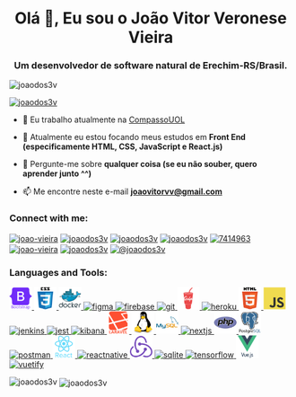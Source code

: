<h1 align="center">Olá 👋, Eu sou o João Vitor Veronese Vieira</h1>
<h3 align="center">Um desenvolvedor de software natural de Erechim-RS/Brasil.</h3>

<p align="left"> <img src="https://komarev.com/ghpvc/?username=joaodos3v&label=Profile%20views&color=0e75b6&style=flat" alt="joaodos3v" /> </p>

<p align="left"> <a href="https://github.com/ryo-ma/github-profile-trophy"><img src="https://github-profile-trophy.vercel.app/?username=joaodos3v" alt="joaodos3v" /></a> </p>

- 🔭 Eu trabalho atualmente na [CompassoUOL](https://compassouol.com/)

- 🌱 Atualmente eu estou focando meus estudos em **Front End (especificamente HTML, CSS, JavaScript e React.js)**

- 💬 Pergunte-me sobre **qualquer coisa (se eu não souber, quero aprender junto ^^)**

- 📫 Me encontre neste e-mail **joaovitorvv@gmail.com**

<h3 align="left">Connect with me:</h3>
<p align="left">
<a href="https://codepen.io/joao-vieira" target="blank"><img align="center" src="https://cdn.jsdelivr.net/npm/simple-icons@3.0.1/icons/codepen.svg" alt="joao-vieira" height="30" width="40" /></a>
<a href="https://dev.to/joaodos3v" target="blank"><img align="center" src="https://cdn.jsdelivr.net/npm/simple-icons@3.0.1/icons/dev-dot-to.svg" alt="joaodos3v" height="30" width="40" /></a>
<a href="https://twitter.com/joaodos3v" target="blank"><img align="center" src="https://cdn.jsdelivr.net/npm/simple-icons@3.0.1/icons/twitter.svg" alt="joaodos3v" height="30" width="40" /></a>
<a href="https://linkedin.com/in/joaodos3v" target="blank"><img align="center" src="https://cdn.jsdelivr.net/npm/simple-icons@3.0.1/icons/linkedin.svg" alt="joaodos3v" height="30" width="40" /></a>
<a href="https://stackoverflow.com/users/7414963" target="blank"><img align="center" src="https://cdn.jsdelivr.net/npm/simple-icons@3.0.1/icons/stackoverflow.svg" alt="7414963" height="30" width="40" /></a>
<a href="https://codesandbox.com/joao-vieira" target="blank"><img align="center" src="https://cdn.jsdelivr.net/npm/simple-icons@3.0.1/icons/codesandbox.svg" alt="joao-vieira" height="30" width="40" /></a>
<a href="https://instagram.com/joaodos3v" target="blank"><img align="center" src="https://cdn.jsdelivr.net/npm/simple-icons@3.0.1/icons/instagram.svg" alt="joaodos3v" height="30" width="40" /></a>
<a href="https://medium.com/@joaodos3v" target="blank"><img align="center" src="https://cdn.jsdelivr.net/npm/simple-icons@3.0.1/icons/medium.svg" alt="@joaodos3v" height="30" width="40" /></a>
</p>

<h3 align="left">Languages and Tools:</h3>
<p align="left"> <a href="https://getbootstrap.com" target="_blank"> <img src="https://raw.githubusercontent.com/devicons/devicon/master/icons/bootstrap/bootstrap-plain-wordmark.svg" alt="bootstrap" width="40" height="40"/> </a> <a href="https://www.w3schools.com/css/" target="_blank"> <img src="https://raw.githubusercontent.com/devicons/devicon/master/icons/css3/css3-original-wordmark.svg" alt="css3" width="40" height="40"/> </a> <a href="https://www.docker.com/" target="_blank"> <img src="https://raw.githubusercontent.com/devicons/devicon/master/icons/docker/docker-original-wordmark.svg" alt="docker" width="40" height="40"/> </a> <a href="https://www.figma.com/" target="_blank"> <img src="https://www.vectorlogo.zone/logos/figma/figma-icon.svg" alt="figma" width="40" height="40"/> </a> <a href="https://firebase.google.com/" target="_blank"> <img src="https://www.vectorlogo.zone/logos/firebase/firebase-icon.svg" alt="firebase" width="40" height="40"/> </a> <a href="https://git-scm.com/" target="_blank"> <img src="https://www.vectorlogo.zone/logos/git-scm/git-scm-icon.svg" alt="git" width="40" height="40"/> </a> <a href="https://gulpjs.com" target="_blank"> <img src="https://raw.githubusercontent.com/devicons/devicon/master/icons/gulp/gulp-plain.svg" alt="gulp" width="40" height="40"/> </a> <a href="https://heroku.com" target="_blank"> <img src="https://www.vectorlogo.zone/logos/heroku/heroku-icon.svg" alt="heroku" width="40" height="40"/> </a> <a href="https://www.w3.org/html/" target="_blank"> <img src="https://raw.githubusercontent.com/devicons/devicon/master/icons/html5/html5-original-wordmark.svg" alt="html5" width="40" height="40"/> </a> <a href="https://developer.mozilla.org/en-US/docs/Web/JavaScript" target="_blank"> <img src="https://raw.githubusercontent.com/devicons/devicon/master/icons/javascript/javascript-original.svg" alt="javascript" width="40" height="40"/> </a> <a href="https://www.jenkins.io" target="_blank"> <img src="https://www.vectorlogo.zone/logos/jenkins/jenkins-icon.svg" alt="jenkins" width="40" height="40"/> </a> <a href="https://jestjs.io" target="_blank"> <img src="https://www.vectorlogo.zone/logos/jestjsio/jestjsio-icon.svg" alt="jest" width="40" height="40"/> </a> <a href="https://www.elastic.co/kibana" target="_blank"> <img src="https://www.vectorlogo.zone/logos/elasticco_kibana/elasticco_kibana-icon.svg" alt="kibana" width="40" height="40"/> </a> <a href="https://laravel.com/" target="_blank"> <img src="https://raw.githubusercontent.com/devicons/devicon/master/icons/laravel/laravel-plain-wordmark.svg" alt="laravel" width="40" height="40"/> </a> <a href="https://www.linux.org/" target="_blank"> <img src="https://raw.githubusercontent.com/devicons/devicon/master/icons/linux/linux-original.svg" alt="linux" width="40" height="40"/> </a> <a href="https://www.mysql.com/" target="_blank"> <img src="https://raw.githubusercontent.com/devicons/devicon/master/icons/mysql/mysql-original-wordmark.svg" alt="mysql" width="40" height="40"/> </a> <a href="https://nextjs.org/" target="_blank"> <img src="https://cdn.worldvectorlogo.com/logos/nextjs-3.svg" alt="nextjs" width="40" height="40"/> </a> <a href="https://www.php.net" target="_blank"> <img src="https://raw.githubusercontent.com/devicons/devicon/master/icons/php/php-original.svg" alt="php" width="40" height="40"/> </a> <a href="https://www.postgresql.org" target="_blank"> <img src="https://raw.githubusercontent.com/devicons/devicon/master/icons/postgresql/postgresql-original-wordmark.svg" alt="postgresql" width="40" height="40"/> </a> <a href="https://postman.com" target="_blank"> <img src="https://www.vectorlogo.zone/logos/getpostman/getpostman-icon.svg" alt="postman" width="40" height="40"/> </a> <a href="https://reactjs.org/" target="_blank"> <img src="https://raw.githubusercontent.com/devicons/devicon/master/icons/react/react-original-wordmark.svg" alt="react" width="40" height="40"/> </a> <a href="https://reactnative.dev/" target="_blank"> <img src="https://reactnative.dev/img/header_logo.svg" alt="reactnative" width="40" height="40"/> </a> <a href="https://redux.js.org" target="_blank"> <img src="https://raw.githubusercontent.com/devicons/devicon/master/icons/redux/redux-original.svg" alt="redux" width="40" height="40"/> </a> <a href="https://www.sqlite.org/" target="_blank"> <img src="https://www.vectorlogo.zone/logos/sqlite/sqlite-icon.svg" alt="sqlite" width="40" height="40"/> </a> <a href="https://www.tensorflow.org" target="_blank"> <img src="https://www.vectorlogo.zone/logos/tensorflow/tensorflow-icon.svg" alt="tensorflow" width="40" height="40"/> </a> <a href="https://vuejs.org/" target="_blank"> <img src="https://raw.githubusercontent.com/devicons/devicon/master/icons/vuejs/vuejs-original-wordmark.svg" alt="vuejs" width="40" height="40"/> </a> <a href="https://vuetifyjs.com/en/" target="_blank"> <img src="https://bestofjs.org/logos/vuetify.svg" alt="vuetify" width="40" height="40"/> </a> </p>

<p><img align="left" src="https://github-readme-stats.vercel.app/api/top-langs?username=joaodos3v&show_icons=true&locale=en&layout=compact" alt="joaodos3v" /></p>

<p>&nbsp;<img align="center" src="https://github-readme-stats.vercel.app/api?username=joaodos3v&show_icons=true&locale=en" alt="joaodos3v" /></p>
